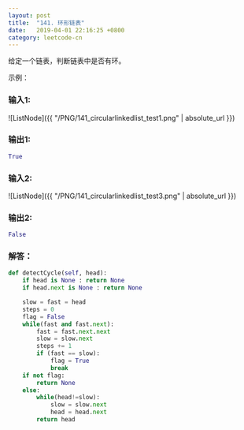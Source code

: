 ```yaml
---
layout: post
title:  "141. 环形链表"
date:   2019-04-01 22:16:25 +0800
category: leetcode-cn
---
```


给定一个链表，判断链表中是否有环。

示例：  

### 输入1: 
![ListNode]({{ "/PNG/141_circularlinkedlist_test1.png" | absolute_url }})  

### 输出1:  
```python
True
```

### 输入2:   
![ListNode]({{ "/PNG/141_circularlinkedlist_test3.png" | absolute_url }})

### 输出2:  
```python
False
```

### 解答：  

```python
def detectCycle(self, head):
    if head is None : return None
    if head.next is None : return None

    slow = fast = head
    steps = 0
    flag = False
    while(fast and fast.next):
        fast = fast.next.next
        slow = slow.next
        steps += 1
        if (fast == slow):
            flag = True
            break
    if not flag:
        return None
    else:
        while(head!=slow):
            slow = slow.next
            head = head.next
        return head
```
